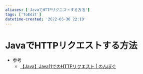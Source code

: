 ```yaml
---
aliases: ['JavaでHTTPリクエストする方法']
tags: ['ToEdit']
datetime-created: '2022-06-30 22:10'
---
```


# JavaでHTTPリクエストする方法

- 参考
	- [【Java】Java11でのHTTPリクエスト | のんぽぐ](https://nompor.com/2019/06/30/post-5303/)